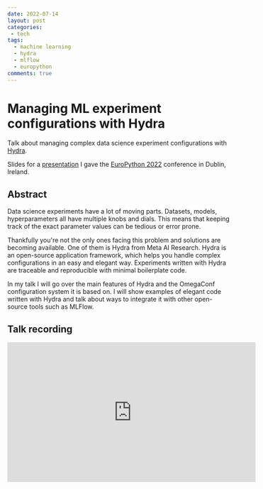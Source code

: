 ```yaml
---
date: 2022-07-14
layout: post
categories:
 - tech
tags:
  - machine learning
  - hydra
  - mlflow
  - europython
comments: true
---
```


# Managing ML experiment configurations with Hydra

Talk about managing complex data science experiment configurations with [Hydra](https://hydra.cc/).

Slides for a [presentation][abstract] I gave the [EuroPython 2022][ep] conference in Dublin, Ireland.

<script defer class="speakerdeck-embed" data-id="c5ccbeeffa084f238529b281d1098975" data-ratio="1.7777777777777777" src="//speakerdeck.com/assets/embed.js"></script>

<!-- more -->

## Abstract

Data science experiments have a lot of moving parts. Datasets, models, hyperparameters all have multiple knobs and dials. This means that keeping track of the exact parameter values can be tedious or error prone.

Thankfully you're not the only ones facing this problem and solutions are becoming available. One of them is Hydra from Meta AI Research. Hydra is an open-source application framework, which helps you handle complex configurations in an easy and elegant way. Experiments written with Hydra are traceable and reproducible with minimal boilerplate code.

In my talk I will go over the main features of Hydra and the OmegaConf configuration system it is based on. I will show examples of elegant code written with Hydra and talk about ways to integrate it with other open-source tools such as MLFlow.

## Talk recording

<iframe width="560" height="315" src="https://www.youtube.com/embed/bNGu8A6F3-8?si=xp_Xc9HJu3ocSjI8" title="YouTube video player" frameborder="0" allow="accelerometer; autoplay; clipboard-write; encrypted-media; gyroscope; picture-in-picture; web-share" referrerpolicy="strict-origin-when-cross-origin" allowfullscreen></iframe>


[ep]: https://ep2022.europython.eu/
[abstract]: https://ep2022.europython.eu/session/managing-complex-data-science-experiment-configurations-with-hydra/
